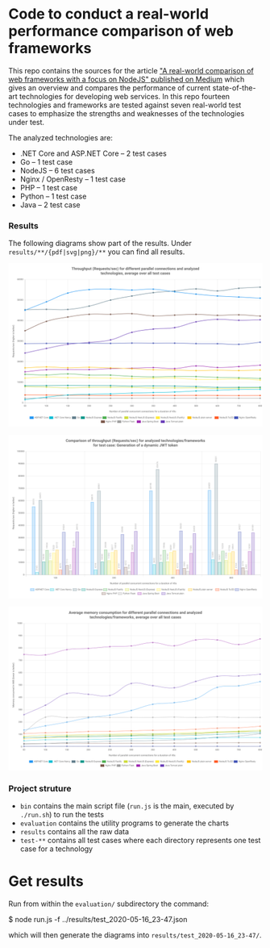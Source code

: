 Code to conduct a real-world performance comparison of web frameworks
===

This repo contains the sources for the article ["A real-world comparison of web frameworks with a focus on NodeJS" published on Medium](https://medium.com/@maxstrauch/a-real-world-comparison-of-web-frameworks-with-a-focus-on-nodejs-c00efe1df7ca?sk=87528f12850cb7162cd6052f478a1306) which gives an overview and compares the performance of current state-of-the-art technologies for developing web services. In this repo fourteen technologies and frameworks are tested against seven real-world test cases to emphasize the strengths and weaknesses of the technologies under test.

The analyzed technologies are:

  - .NET Core and ASP<i></i>.NET Core – 2 test cases
  - Go – 1 test case
  - NodeJS – 6 test cases
  - Nginx / OpenResty – 1 test case
  - PHP – 1 test case
  - Python – 1 test case
  - Java – 2 test case

### Results

The following diagrams show part of the results. Under `results/**/{pdf|svg|png}/**` you can find all results.

![Throughput (Request/sec) for different technologies](/results/test_2020-05-16_23-47/png/req-per-sec.png?raw=true "Throughput (Request/sec) for different technologies")

![Throughput (Request/sec) for computing a JWT token](/results/test_2020-05-16_23-47/png/req-per-sec_sel-conncounts_jwt-generate.png?raw=true "Throughput (Request/sec) for computing a JWT token")

![Average memory consumption](/results/test_2020-05-16_23-47/png/mem-avg.png?raw=true "Average memory consumption")

### Project struture

  - `bin` contains the main script file (`run.js` is the main, executed by `./run.sh`) to run the tests
  - `evaluation` contains the utility programs to generate the charts
  - `results` contains all the raw data
  - `test-**` contains all test cases where each directory represents one test case for a technology

# Get results

Run from within the `evaluation/` subdirectory the command:

   $ node run.js -f ../results/test_2020-05-16_23-47.json

which will then generate the diagrams into `results/test_2020-05-16_23-47/`.